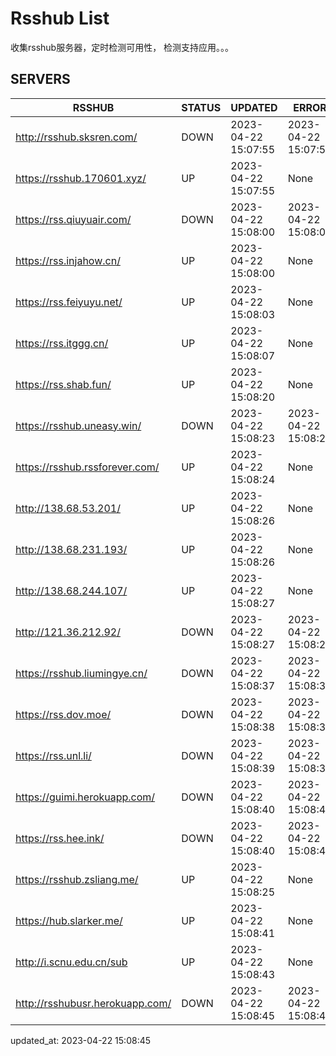 # Rsshub List

收集rsshub服务器，定时检测可用性， 检测支持应用。。。


## SERVERS

|  RSSHUB   | STATUS  | UPDATED  | ERROR  | TWITTER |  
|  ----  | ----  | ----  | ----  | ---- |  
| http://rsshub.sksren.com/ | DOWN | 2023-04-22 15:07:55 | 2023-04-22 15:07:55 |  
| https://rsshub.170601.xyz/ | UP | 2023-04-22 15:07:55 | None |OK|  
| https://rss.qiuyuair.com/ | DOWN | 2023-04-22 15:08:00 | 2023-04-22 15:08:00 |  
| https://rss.injahow.cn/ | UP | 2023-04-22 15:08:00 | None ||  
| https://rss.feiyuyu.net/ | UP | 2023-04-22 15:08:03 | None |OK|  
| https://rss.itggg.cn/ | UP | 2023-04-22 15:08:07 | None ||  
| https://rss.shab.fun/ | UP | 2023-04-22 15:08:20 | None |OK|  
| https://rsshub.uneasy.win/ | DOWN | 2023-04-22 15:08:23 | 2023-04-22 15:08:23 |  
| https://rsshub.rssforever.com/ | UP | 2023-04-22 15:08:24 | None |OK|  
| http://138.68.53.201/ | UP | 2023-04-22 15:08:26 | None ||  
| http://138.68.231.193/ | UP | 2023-04-22 15:08:26 | None ||  
| http://138.68.244.107/ | UP | 2023-04-22 15:08:27 | None ||  
| http://121.36.212.92/ | DOWN | 2023-04-22 15:08:27 | 2023-04-22 15:08:27 |  
| https://rsshub.liumingye.cn/ | DOWN | 2023-04-22 15:08:37 | 2023-04-22 15:08:37 |  
| https://rss.dov.moe/ | DOWN | 2023-04-22 15:08:38 | 2023-04-22 15:08:38 |  
| https://rss.unl.li/ | DOWN | 2023-04-22 15:08:39 | 2023-04-22 15:08:39 |  
| https://guimi.herokuapp.com/ | DOWN | 2023-04-22 15:08:40 | 2023-04-22 15:08:40 |  
| https://rss.hee.ink/ | DOWN | 2023-04-22 15:08:40 | 2023-04-22 15:08:40 |  
| https://rsshub.zsliang.me/ | UP | 2023-04-22 15:08:25 | None |OK|  
| https://hub.slarker.me/ | UP | 2023-04-22 15:08:41 | None |OK|  
| http://i.scnu.edu.cn/sub | UP | 2023-04-22 15:08:43 | None ||  
| http://rsshubusr.herokuapp.com/ | DOWN | 2023-04-22 15:08:45 | 2023-04-22 15:08:45 |  
  

updated_at: 2023-04-22 15:08:45  
